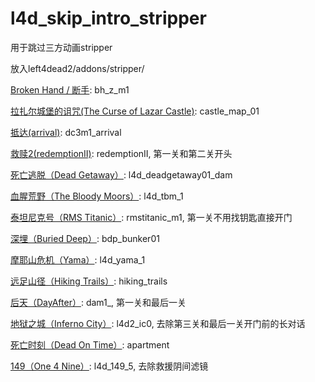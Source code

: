 # l4d_skip_intro_stripper
用于跳过三方动画stripper

放入left4dead2/addons/stripper/

[Broken Hand / 断手](https://steamcommunity.com/sharedfiles/filedetails/?id=2816107377): bh_z_m1

[拉扎尔城堡的诅咒(The Curse of Lazar Castle)](https://www.gamemaps.com/details/21267): castle_map_01

[抵达(arrival)](https://www.gamemaps.com/details/30859): dc3m1_arrival

[救赎2(redemptionII)](https://www.gamemaps.com/details/2849): redemptionII, 第一关和第二关开头

[死亡逃脱（Dead Getaway）](https://www.gamemaps.com/details/3305): l4d_deadgetaway01_dam

[血腥荒野（The Bloody Moors）](https://www.gamemaps.com/details/6772): l4d_tbm_1

[泰坦尼克号（RMS Titanic）](https://www.gamemaps.com/details/2538): rmstitanic_m1, 第一关不用找钥匙直接开门

[深埋（Buried Deep）](https://gamemaps.com/details/23930): bdp_bunker01

[摩耶山危机（Yama）](https://www.gamemaps.com/details/2850): l4d_yama_1

[远足山径（Hiking Trails）](https://www.gamemaps.com/details/21604): hiking_trails

[后天（DayAfter）](https://www.gamemaps.com/details/29349): dam1_, 第一关和最后一关

[地狱之城（Inferno City）](https://steamcommunity.com/sharedfiles/filedetails/?id=2843525274): l4d2_ic0, 去除第三关和最后一关开门前的长对话

[死亡时刻（Dead On Time）](https://steamcommunity.com/sharedfiles/filedetails/?id=2803263994): apartment

[149（One 4 Nine）](https://www.gamemaps.com/details/2682): l4d_149_5, 去除救援阴间滤镜

